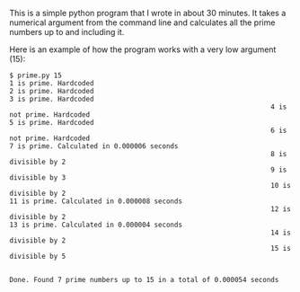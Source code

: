 
This is a simple python program that I wrote in about 30 minutes. It takes a numerical argument from the command line and calculates all the prime numbers up to and including it.

Here is an example of how the program works with a very low argument (15):

    $ prime.py 15
    1 is prime. Hardcoded
    2 is prime. Hardcoded
    3 is prime. Hardcoded
                                                                     4 is not prime. Hardcoded
    5 is prime. Hardcoded
                                                                     6 is not prime. Hardcoded
    7 is prime. Calculated in 0.000006 seconds
                                                                     8 is divisible by 2
                                                                     9 is divisible by 3
                                                                     10 is divisible by 2
    11 is prime. Calculated in 0.000008 seconds
                                                                     12 is divisible by 2
    13 is prime. Calculated in 0.000004 seconds
                                                                     14 is divisible by 2
                                                                     15 is divisible by 5
    
    
    Done. Found 7 prime numbers up to 15 in a total of 0.000054 seconds